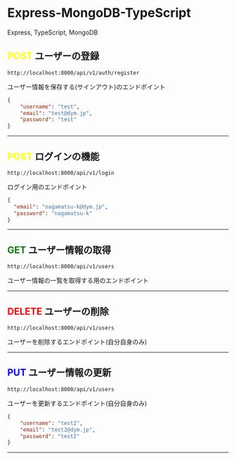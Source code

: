 # Express-MongoDB-TypeScript

Express, TypeScript, MongoDB

## <span style="color: yellow">POST</span> ユーザーの登録
```text
http://localhost:8000/api/v1/auth/register
```
ユーザー情報を保存する(サインアウト)のエンドポイント

```json
{
    "username": "test",
    "email": "test@dym.jp",
    "password": "test"
}
```

---

## <span style="color: yellow">POST</span> ログインの機能
```text
http://localhost:8000/api/v1/login
```
ログイン用のエンドポイント

```json
{
  "email": "nagamatsu-k@dym.jp",
  "password": "nagamatsu-k"
}
```

---

## <span style="color: green">GET</span> ユーザー情報の取得
```text
http://localhost:8000/api/v1/users
```
ユーザー情報の一覧を取得する用のエンドポイント

---

## <span style="color: red">DELETE</span> ユーザーの削除
```text
http://localhost:8000/api/v1/users
```
ユーザーを削除するエンドポイント(自分自身のみ)

---

## <span style="color: blue">PUT</span> ユーザー情報の更新
```text
http://localhost:8000/api/v1/users
```
ユーザーを更新するエンドポイント(自分自身のみ)

```json
{
    "username": "test2",
    "email": "test2@dym.jp",
    "password": "test2"
}
```

---
